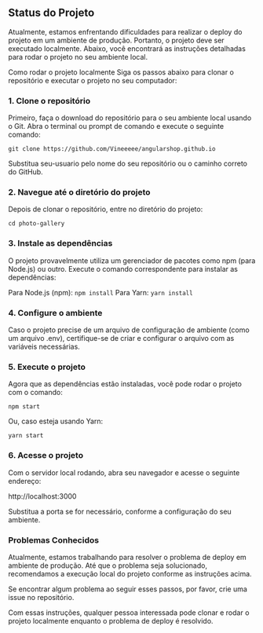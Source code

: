 
## Status do Projeto
Atualmente, estamos enfrentando dificuldades para realizar o deploy do projeto em um ambiente de produção. Portanto, o projeto deve ser executado localmente. Abaixo, você encontrará as instruções detalhadas para rodar o projeto no seu ambiente local.

Como rodar o projeto localmente
Siga os passos abaixo para clonar o repositório e executar o projeto no seu computador:

### 1. Clone o repositório
Primeiro, faça o download do repositório para o seu ambiente local usando o Git. Abra o terminal ou prompt de comando e execute o seguinte comando:

`git clone https://github.com/Vineeeee/angularshop.github.io`

Substitua seu-usuario pelo nome do seu repositório ou o caminho correto do GitHub.

### 2. Navegue até o diretório do projeto
Depois de clonar o repositório, entre no diretório do projeto:

`cd photo-gallery`
### 3. Instale as dependências
O projeto provavelmente utiliza um gerenciador de pacotes como npm (para Node.js) ou outro. Execute o comando correspondente para instalar as dependências:

Para Node.js (npm):
`npm install`
Para Yarn:
`yarn install`

### 4. Configure o ambiente
Caso o projeto precise de um arquivo de configuração de ambiente (como um arquivo .env), certifique-se de criar e configurar o arquivo com as variáveis necessárias.

### 5. Execute o projeto
Agora que as dependências estão instaladas, você pode rodar o projeto com o comando:

`npm start`

Ou, caso esteja usando Yarn:

`yarn start`

### 6. Acesse o projeto
Com o servidor local rodando, abra seu navegador e acesse o seguinte endereço:

http://localhost:3000

Substitua a porta se for necessário, conforme a configuração do seu ambiente.

### Problemas Conhecidos
Atualmente, estamos trabalhando para resolver o problema de deploy em ambiente de produção. Até que o problema seja solucionado, recomendamos a execução local do projeto conforme as instruções acima.

Se encontrar algum problema ao seguir esses passos, por favor, crie uma issue no repositório.

Com essas instruções, qualquer pessoa interessada pode clonar e rodar o projeto localmente enquanto o problema de deploy é resolvido.
